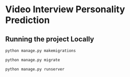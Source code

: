 # Video Interview Personality Prediction

## Running the project Locally ##

```bash
python manage.py makemigrations
```
```bash
python manage.py migrate
```
```bash
python manage.py runserver
```
